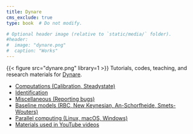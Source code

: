 ```yaml
---
title: Dynare
cms_exclude: true
type: book  # Do not modify.

# Optional header image (relative to `static/media/` folder).
#header:
#  image: "dynare.png"
#  caption: "Works"
---
```

{{< figure src="dynare.png" library=1 >}}
Tutorials, codes, teaching, and research materials for [Dynare](https://www.dynare.org).

- [Computations (Calibration, Steadystate)](computations)
- [Identification](identification)
- [Miscellaneous (Reporting bugs)](misc)
- [Baseline models (RBC, New Keynesian, An-Schorfheide, Smets-Wouters)](models)
- [Parallel computing (Linux, macOS, Windows)](parallel)
- [Materials used in YouTube videos](youtube)